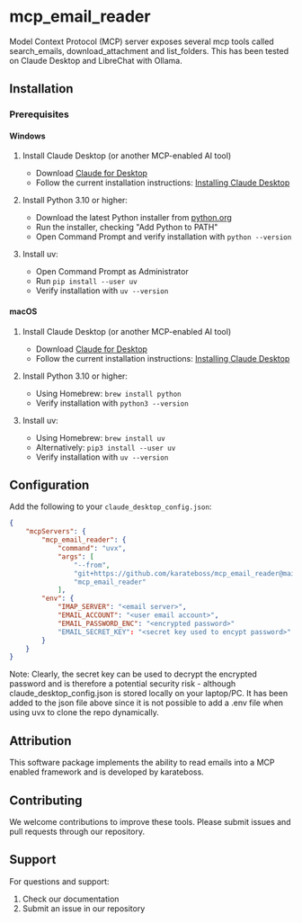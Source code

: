 # mcp_email_reader
Model Context Protocol (MCP) server exposes several mcp tools called search_emails, download_attachment and list_folders. This has been tested on Claude Desktop and LibreChat with Ollama.

## Installation

### Prerequisites

#### Windows
1. Install Claude Desktop (or another MCP-enabled AI tool)
   - Download [Claude for Desktop](https://claude.ai/download) 
   - Follow the current installation instructions: [Installing Claude Desktop](https://support.anthropic.com/en/articles/10065433-installing-claude-for-desktop)
     
2. Install Python 3.10 or higher:
   - Download the latest Python installer from [python.org](https://python.org)
   - Run the installer, checking "Add Python to PATH"
   - Open Command Prompt and verify installation with `python --version`

3. Install uv:
   - Open Command Prompt as Administrator
   - Run `pip install --user uv`
   - Verify installation with `uv --version`

#### macOS
1. Install Claude Desktop (or another MCP-enabled AI tool)
   - Download [Claude for Desktop](https://claude.ai/download) 
   - Follow the current installation instructions: [Installing Claude Desktop](https://support.anthropic.com/en/articles/10065433-installing-claude-for-desktop)
     
2. Install Python 3.10 or higher:
   - Using Homebrew: `brew install python`
   - Verify installation with `python3 --version`

3. Install uv:
   - Using Homebrew: `brew install uv`
   - Alternatively: `pip3 install --user uv`
   - Verify installation with `uv --version`

## Configuration

Add the following to your `claude_desktop_config.json`:

```json
{
    "mcpServers": {
        "mcp_email_reader": {
            "command": "uvx",
            "args": [
                "--from",
                "git+https://github.com/karateboss/mcp_email_reader@main",
                "mcp_email_reader"
            ],
        "env": {
            "IMAP_SERVER": "<email server>",
            "EMAIL_ACCOUNT": "<user email account>",
            "EMAIL_PASSWORD_ENC": "<encrypted password>"
            "EMAIL_SECRET_KEY": "<secret key used to encypt password>"
        }
    }
}
```
Note: Clearly, the secret key can be used to decrypt the encrypted password and is therefore a potential security risk - although claude_desktop_config.json is stored locally on your laptop/PC. It has been added to the json file above since it is not possible to add a .env file when using uvx to clone the repo dynamically.

## Attribution

This software package implements the ability to read emails into a MCP enabled framework and is developed by karateboss. 


## Contributing

We welcome contributions to improve these tools. Please submit issues and pull requests through our repository.

## Support

For questions and support:
1. Check our documentation
2. Submit an issue in our repository
